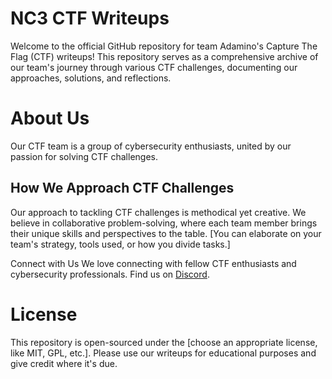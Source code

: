 # NC3 CTF Writeups

Welcome to the official GitHub repository for team Adamino's Capture The Flag (CTF) writeups! This repository serves as a comprehensive archive of our team's journey through various CTF challenges, documenting our approaches, solutions, and reflections.

# About Us

Our CTF team is a group of cybersecurity enthusiasts, united by our passion for solving CTF challenges.

## How We Approach CTF Challenges

Our approach to tackling CTF challenges is methodical yet creative. We believe in collaborative problem-solving, where each team member brings their unique skills and perspectives to the table. [You can elaborate on your team's strategy, tools used, or how you divide tasks.]

Connect with Us
We love connecting with fellow CTF enthusiasts and cybersecurity professionals. Find us on [Discord](https://discord.gg/79snmecfW9).

# License

This repository is open-sourced under the [choose an appropriate license, like MIT, GPL, etc.]. Please use our writeups for educational purposes and give credit where it's due.
